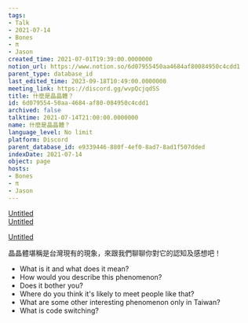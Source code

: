 ```yaml
---
tags:
- Talk
- 2021-07-14
- Bones
- π
- Jason
created_time: 2021-07-01T19:39:00.0000000
notion_url: https://www.notion.so/6d07955450aa4684af80084950c4cdd1
parent_type: database_id
last_edited_time: 2023-09-18T10:49:00.0000000
meeting_link: https://discord.gg/wvpQcjqdSS
title: 什麼是晶晶體？
id: 6d079554-50aa-4684-af80-084950c4cdd1
archived: false
talktime: 2021-07-14T21:00:00.0000000
name: 什麼是晶晶體？
language_level: No limit
platform: Discord
parent_database_id: e9339446-880f-4ef0-8ad7-8ad1f507dded
indexDate: 2021-07-14
object: page
hosts:
- Bones
- π
- Jason
---
```



[Untitled](https://www.notion.so/60226399bd024bf4bf588586f8013a21)   
[Untitled](https://www.notion.so/cb083fc4f0b7459aa5afe1900ef25a1f)   

[Untitled](https://www.notion.so/482e61b02b9c4456b2b4fe86bb7544c6)   




晶晶體堪稱是台灣現有的現象，來跟我們聊聊你對它的認知及感想吧！

   - What is it and what does it mean?
   - How would you describe this phenomenon?
   - Does it bother you?
   - Where do you think it's likely to meet people like that?
   - What are some other interesting phenomenon only in Taiwan?
   - What is code switching?



